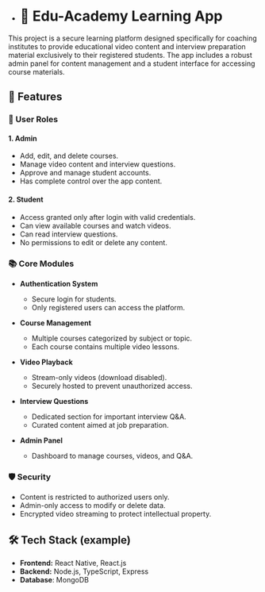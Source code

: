 - # 📘 Edu-Academy Learning App

This project is a secure learning platform designed specifically for coaching institutes to provide educational video content and interview preparation material exclusively to their registered students. The app includes a robust admin panel for content management and a student interface for accessing course materials.

## 🚀 Features

### 🔐 User Roles

#### 1. Admin
- Add, edit, and delete courses.
- Manage video content and interview questions.
- Approve and manage student accounts.
- Has complete control over the app content.

#### 2. Student
- Access granted only after login with valid credentials.
- Can view available courses and watch videos.
- Can read interview questions.
- No permissions to edit or delete any content.

### 📚 Core Modules

- **Authentication System**
  - Secure login for students.
  - Only registered users can access the platform.

- **Course Management**
  - Multiple courses categorized by subject or topic.
  - Each course contains multiple video lessons.

- **Video Playback**
  - Stream-only videos (download disabled).
  - Securely hosted to prevent unauthorized access.

- **Interview Questions**
  - Dedicated section for important interview Q&A.
  - Curated content aimed at job preparation.

- **Admin Panel**
  - Dashboard to manage  courses, videos, and Q&A.


### 🛡️ Security

- Content is restricted to authorized users only.
- Admin-only access to modify or delete data.
- Encrypted video streaming to protect intellectual property.

## 🛠️ Tech Stack (example)

- **Frontend:**  React Native, React.js
- **Backend:** Node.js, TypeScript, Express
- **Database**: MongoDB 

